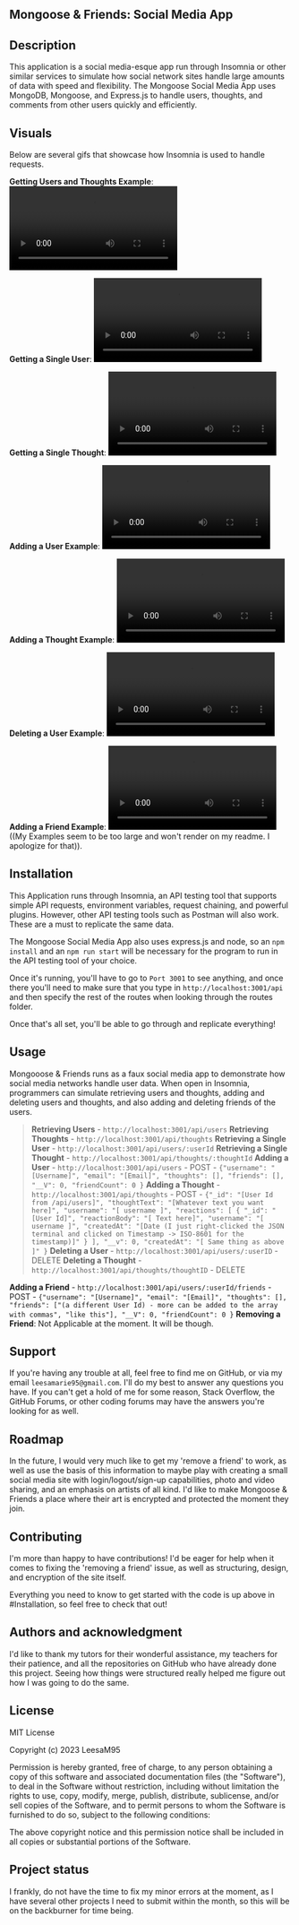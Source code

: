 ## Mongoose & Friends: Social Media App


## Description
This application is a social media-esque app run through Insomnia or other similar services to simulate how social network sites handle large amounts of data with speed and flexibility. The Mongoose Social Media App uses MongoDB, Mongoose, and Express.js to handle users, thoughts, and comments from other users quickly and efficiently. 


## Visuals
Below are several gifs that showcase how Insomnia is used to handle requests. 

**Getting Users and Thoughts Example**:
<video  src="https://github.com/LeesaM95/Social-Media-App/blob/main/Assets/videos/getthoughtsandusers.mov" title=""></video>

**Getting a Single User**:
<video  src="https://github.com/LeesaM95/Social-Media-App/blob/main/Assets/videos/getsingleuserexample.mov" title=""></video>

**Getting a Single Thought**:
<video src="https://github.com/LeesaM95/Social-Media-App/blob/main/Assets/videos/getsinglethoughtexample.mov" title="Title"></video>

**Adding a User Example**:
<video src="https://github.com/LeesaM95/Social-Media-App/blob/main/Assets/videos/postuserexample.mov" title="Title"></video>

**Adding a Thought Example**:
<video src="https://github.com/LeesaM95/Social-Media-App/blob/main/Assets/videos/createthoughtexample.mp4" title="Title"></video>

**Deleting a User Example**:
<video src="https://github.com/LeesaM95/Social-Media-App/blob/main/Assets/videos/deleteuserexample.mp4" title="Title"></video>

**Adding a Friend Example**:
<video src="[https://github.com/LeesaM95/Social-Media-App/blob/main/Assets/videos/addfriendexample.mp4](https://github.com/LeesaM95/Social-Media-App/assets/146777629/eed7f4fb-0967-4036-a452-21917541d639)" title="Title"></video>
((My Examples seem to be too large and won't render on my readme. I apologize for that)).

## Installation
This Application runs through Insomnia, an API testing tool that supports simple API requests, environment variables, request chaining, and powerful plugins. However, other API testing tools such as Postman will also work. These are a must to replicate the same data. 

The Mongoose Social Media App also uses express.js and node, so an `npm install` and an `npm run start` will be necessary for the program to run in the API testing tool of your choice. 

Once it's running, you'll have to go to `Port 3001` to see anything, and once there you'll need to make sure that you type in `http://localhost:3001/api` and then specify the rest of the routes when looking through the routes folder.

Once that's all set, you'll be able to go through and replicate everything!

## Usage
Mongooose & Friends runs as a faux social media app to demonstrate how social media networks handle user data. When open in Insomnia, programmers can simulate retrieving users and thoughts, adding and deleting users and thoughts, and also adding and deleting friends of the users. 

> **Retrieving Users** - `http://localhost:3001/api/users`
**Retrieving Thoughts** - `http://localhost:3001/api/thoughts`
**Retrieving a Single User** - `http://localhost:3001/api/users/:userId`
**Retrieving a Single Thought** - `http://localhost:3001/api/thoughts/:thoughtId`
**Adding a User** - `http://localhost:3001/api/users` - POST
                  - ``{"username": "[Username]",
		                  "email": "[Email]",
		                  "thoughts": [],
		                  "friends": [],
		                  "__V": 0,
		                  "friendCount": 0
	                    }``
**Adding a Thought** - `http://localhost:3001/api/thoughts` - POST
                     - ``{"_id": "[User Id from /api/users]",
                          "thoughtText": "[Whatever text you want here]",
                          "username": "[ username ]",
                          "reactions": [
                              {
                                "_id": "[User Id]",
				                        "reactionBody": "[ Text here]",
				                        "username": "[ username ]",
				                        "createdAt": "[Date (I just right-clicked the JSON terminal and clicked on Timestamp -> ISO-8601 for the timestamp)]"
                              }
                          ],
                          "__v": 0,
		                      "createdAt": "[ Same thing as above ]"
	                      }``
**Deleting a User** - `http://localhost:3001/api/users/:userID` - DELETE
 **Deleting a Thought** - `http://localhost:3001/api/thoughts/thoughtID` - DELETE

**Adding a Friend** - `http://localhost:3001/api/users/:userId/friends` - POST
                    - ``{"username": "[Username]",
		                  "email": "[Email]",
		                  "thoughts": [],
		                  "friends": ["(a different User Id) - more can be added to the array with commas", "like this"],
		                  "__V": 0,
		                  "friendCount": 0
	                    }``
 **Removing a Friend**: Not Applicable at the moment. It will be though. 

## Support
If you're having any trouble at all, feel free to find me on GitHub, or via my email `leesamarie95@gmail.com`. I'll do my best to answer any questions you have. If you can't get a hold of me for some reason, Stack Overflow, the GitHub Forums, or other coding forums may have the answers you're looking for as well.

## Roadmap
In the future, I would very much like to get my 'remove a friend' to work, as well as use the basis of this information to maybe play with creating a small social media site with login/logout/sign-up capabilities, photo and video sharing, and an emphasis on artists of all kind. I'd like to make Mongoose & Friends a place where their art is encrypted and protected the moment they join. 

## Contributing
I'm more than happy to have contributions! I'd be eager for help when it comes to fixing the 'removing a friend' issue, as well as structuring, design, and encryption of the site itself. 

Everything you need to know to get started with the code is up above in #Installation, so feel free to check that out! 

## Authors and acknowledgment
I'd like to thank my tutors for their wonderful assistance, my teachers for their patience, and all the repositories on GitHub who have already done this project. Seeing how things were structured really helped me figure out how I was going to do the same. 

## License
MIT License

Copyright (c) 2023 LeesaM95

Permission is hereby granted, free of charge, to any person obtaining a copy of this software and associated documentation files (the "Software"), to deal in the Software without restriction, including without limitation the rights to use, copy, modify, merge, publish, distribute, sublicense, and/or sell copies of the Software, and to permit persons to whom the Software is furnished to do so, subject to the following conditions:

The above copyright notice and this permission notice shall be included in all copies or substantial portions of the Software.

## Project status
I frankly, do not have the time to fix my minor errors at the moment, as I have several other projects I need to submit within the month, so this will be on the backburner for time being.
